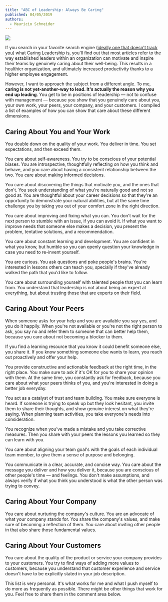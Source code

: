 ```yaml
---
title: "ABC of Leadership: Always Be Caring"
published: 04/05/2019
authors:
  - Mauricio Schneider
---
```


![](/blog-assets/abc-of-leadership-always-be-caring/191ebbf1a32edf39652e78ae6a70c7f1-Brett-Jordan-Unsplash.jpeg)

If you search in your favorite search engine ([ideally one that doesn't track you](https://duckduckgo.com/)) what Caring Leadership is, you'll find out that most articles refer to the way established leaders within an organization can motivate and inspire their teams by genuinely caring about their well-being. This results in a healthier organization, and ultimately increased productivity thanks to a higher employee engagement.

However, I want to approach the subject from a different angle. To me, **caring is not yet-another-way to lead. It's actually the reason why you end up leading**. You get to be in positions of leadership –– not to confuse with management –– because you show that you genuinely care about you, your own work, your peers, your company, and your customers. I compiled a list of examples of how you can show that care about these different dimensions.

## Caring About You and Your Work

You double down on the quality of your work. You deliver in time. You set expectations, and then exceed them.

You care about self-awareness. You try to be conscious of your potential biases. You are introspective, thoughtfully reflecting on how you think and behave, and you care about having a consistent relationship between the two. You care about making informed decisions.

You care about discovering the things that motivate you, and the ones that don't. You seek understanding of what you're naturally good and not so good at. You are thoughtful about your career decisions so that they're an opportunity to demonstrate your natural abilities, but at the same time challenge you by taking you out of your comfort zone in the right direction.

You care about improving and fixing what you can. You don't wait for the next person to stumble with an issue, if you can avoid it. If what you want to improve needs that someone else makes a decision, you present the problem, tentative solutions, and a recommendation.

You care about constant learning and development. You are confident in what you know, but humble so you can openly question your knowledge in case you need to re-invent yourself.

You are curious. You ask questions and poke people's brains. You're interested in lessons others can teach you, specially if they've already walked the path that you'd like to follow.

You care about surrounding yourself with talented people that you can learn from. You understand that leadership is not about being an expert at everything, but about trusting those that are experts on their field.

## Caring About Your Peers

When someone asks for your help and you are available you say yes, and you do it happily. When you're not available or you're not the right person to ask, you say no and refer them to someone that can better help them, because you care about not becoming a blocker to them.

If you find a learning resource that you know it could benefit someone else, you share it. If you know something someone else wants to learn, you reach out proactively and offer your help.

You provide constructive and actionable feedback at the right time, in the right place. You make sure to ask if it's OK for you to share your opinion with them. At the same time, you constantly ask for feedback, because you care about what your peers thinks of you, and you're interested in doing a better job everyday.

You act as a catalyst of trust and team building. You make sure everyone is heard. If someone is trying to speak up but they look hesitant, you invite them to share their thoughts, and show genuine interest on what they're saying. When planning team activities, you take everyone's needs into consideration.

You recognize when you've made a mistake and you take corrective measures. Then you share with your peers the lessons you learned so they can learn with you.

You care about aligning your team goal's with the goals of each individual team member, to give them a sense of purpose and belonging.

You communicate in a clear, accurate, and concise way. You care about the message you deliver and how you deliver it, because you are conscious of other people's time –– and feelings. You don't make assumptions, and always verify if what you think you understood is what the other person was trying to convey.

## Caring About Your Company

You care about nurturing the company's culture. You are an advocate of what your company stands for. You share the company's values, and make sure of becoming a reflection of them. You care about inviting other people in that also share those fundamental values.

## Caring About Your Customers

You care about the quality of the product or service your company provides to your customers. You try to find ways of adding more values to customers, because you understand that customer experience and service doesn't have to be explicitly stated in your job description.

This list is very personal. It's what works for me and what I push myself to do more as frequently as possible. There might be other things that work for you. Feel free to share them in the comment area below.
